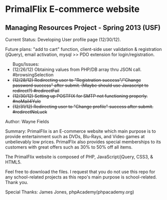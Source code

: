 PrimalFlix E-commerce website
==============================

Managing Resources Project - Spring 2013 (USF)
----------------------------------------------

Current Status: Developing User profile page (12/30/12).

Future plans: "add to cart" function, client-side user validation & registration (jQuery), email activation, mysql >> PDO extension for login/registration. 

<ul>Bugs/Issues:
<li>(12/26/12) Obtaining values from PHP/DB array thru JSON call. #browsingSelection</li>
<li><del>(12/28/12) Redirecting user to "Registration success"/"Change password success" after submit. (Maybe should use Javascript to redirect?) #redirectFail </del></li>
<li><del>(12/30/12) Setting up POSTFIX for SMTP not functioning properly. #noMail4Yule</del></li>
<li><del>(12/31/12) Redirecting user to "Change profile" success after submit. #redirectNoLuck </del></li>
</ul>

Author: Wayne Fields

Summary: PrimalFlix is an E-commerce website which main purpose is to provide entertainment such as DVDs, Blu-Rays, and Video games at unbelievably low prices.
 PrimalFlix also provides special memberships to its customers with great offers such as 30% to 50% off all items. 

The PrimalFlix website is composed of PHP, JavaScript/jQuery, CSS3, & HTML5.

Feel free to download the files. I request that you do not use this repo for any school-related projects as this repo's main purpose is school-related. Thank you.

Special Thanks: James Jones, phpAcademy(phpacademy.org)